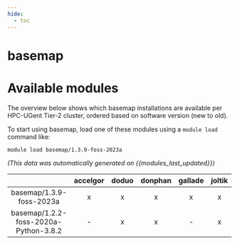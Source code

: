```yaml
---
hide:
  - toc
---
```


basemap
=======

# Available modules


The overview below shows which basemap installations are available per HPC-UGent Tier-2 cluster, ordered based on software version (new to old).

To start using basemap, load one of these modules using a `module load` command like:

```shell
module load basemap/1.3.9-foss-2023a
```

*(This data was automatically generated on {{modules_last_updated}})*  

| |accelgor|doduo|donphan|gallade|joltik|shinx|skitty|
| :---: | :---: | :---: | :---: | :---: | :---: | :---: | :---: |
|basemap/1.3.9-foss-2023a|x|x|x|x|x|x|x|
|basemap/1.2.2-foss-2020a-Python-3.8.2|-|x|x|-|x|-|x|
